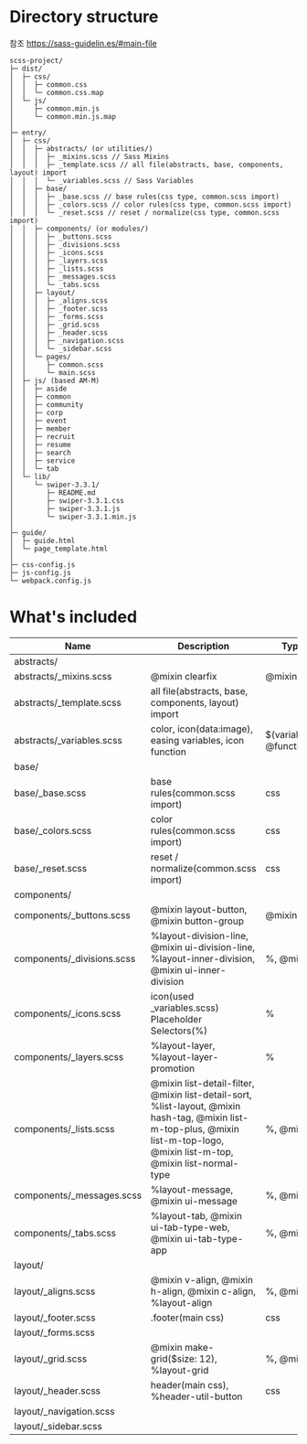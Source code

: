 # Directory structure

참조 https://sass-guidelin.es/#main-file

```
scss-project/
├─ dist/
│  ├─ css/
│  │  ├─ common.css
│  │  └─ common.css.map
│  └─ js/
│     ├─ common.min.js
│     └─ common.min.js.map
│
├─ entry/
│  ├─ css/
│  │  ├─ abstracts/ (or utilities/)
│  │  │  ├─ _mixins.scss // Sass Mixins
│  │  │  ├─ _template.scss // all file(abstracts, base, components, layout) import
│  │  │  └─ _variables.scss // Sass Variables
│  │  ├─ base/
│  │  │  ├─ _base.scss // base rules(css type, common.scss import)
│  │  │  ├─ _colors.scss // color rules(css type, common.scss import)
│  │  │  └─ _reset.scss // reset / normalize(css type, common.scss import)
│  │  ├─ components/ (or modules/)
│  │  │  ├─ _buttons.scss
│  │  │  ├─ _divisions.scss
│  │  │  ├─ _icons.scss
│  │  │  ├─ _layers.scss
│  │  │  ├─ _lists.scss
│  │  │  ├─ _messages.scss
│  │  │  └─ _tabs.scss
│  │  ├─ layout/
│  │  │  ├─ _aligns.scss
│  │  │  ├─ _footer.scss
│  │  │  ├─ _forms.scss
│  │  │  ├─ _grid.scss
│  │  │  ├─ _header.scss
│  │  │  ├─ _navigation.scss
│  │  │  └─ _sidebar.scss
│  │  └─ pages/
│  │     ├─ common.scss
│  │     └─ main.scss
│  ├─ js/ (based AM-M)
│  │  ├─ aside
│  │  ├─ common
│  │  ├─ community
│  │  ├─ corp
│  │  ├─ event
│  │  ├─ member
│  │  ├─ recruit
│  │  ├─ resume
│  │  ├─ search
│  │  ├─ service
│  │  └─ tab
│  └─ lib/
│     └─ swiper-3.3.1/
│        ├─ README.md
│        ├─ swiper-3.3.1.css
│        ├─ swiper-3.3.1.js
│        └─ swiper-3.3.1.min.js
│
├─ guide/
│  ├─ guide.html
│  └─ page_template.html
│
├─ css-config.js
├─ js-config.js
└─ webpack.config.js
```

# What's included

| Name                        | Description                                                                                                                                                                   | Type                     |
| --------------------------- | ----------------------------------------------------------------------------------------------------------------------------------------------------------------------------- | ------------------------ |
| abstracts/                  |                                                                                                                                                                               |                          |
| abstracts/\_mixins.scss     | @mixin clearfix                                                                                                                                                               | @mixin                   |
| abstracts/\_template.scss   | all file(abstracts, base, components, layout) import                                                                                                                          |                          |
| abstracts/\_variables.scss  | color, icon(data:image), easing variables, icon function                                                                                                                      | \$(variables), @function |
| base/                       |                                                                                                                                                                               |                          |
| base/\_base.scss            | base rules(common.scss import)                                                                                                                                                | css                      |
| base/\_colors.scss          | color rules(common.scss import)                                                                                                                                               | css                      |
| base/\_reset.scss           | reset / normalize(common.scss import)                                                                                                                                         | css                      |
| components/                 |                                                                                                                                                                               |                          |
| components/\_buttons.scss   | @mixin layout-button, @mixin button-group                                                                                                                                     | @mixin                   |
| components/\_divisions.scss | %layout-division-line, @mixin ui-division-line, %layout-inner-division, @mixin ui-inner-division                                                                              | %, @mixin                |
| components/\_icons.scss     | icon(used \_variables.scss) Placeholder Selectors(%)                                                                                                                          | %                        |
| components/\_layers.scss    | %layout-layer, %layout-layer-promotion                                                                                                                                        | %                        |
| components/\_lists.scss     | @mixin list-detail-filter, @mixin list-detail-sort, %list-layout, @mixin hash-tag, @mixin list-m-top-plus, @mixin list-m-top-logo, @mixin list-m-top, @mixin list-normal-type | %, @mixin                |
| components/\_messages.scss  | %layout-message, @mixin ui-message                                                                                                                                            | %, @mixin                |
| components/\_tabs.scss      | %layout-tab, @mixin ui-tab-type-web, @mixin ui-tab-type-app                                                                                                                   | %, @mixin                |
| layout/                     |                                                                                                                                                                               |                          |
| layout/\_aligns.scss        | @mixin v-align, @mixin h-align, @mixin c-align, %layout-align                                                                                                                 | %, @mixin                |
| layout/\_footer.scss        | .footer(main css)                                                                                                                                                             | css                      |
| layout/\_forms.scss         |                                                                                                                                                                               |                          |
| layout/\_grid.scss          | @mixin make-grid(\$size: 12), %layout-grid                                                                                                                                    | %, @mixin                |
| layout/\_header.scss        | header(main css), %header-util-button                                                                                                                                         | css                      |
| layout/\_navigation.scss    |                                                                                                                                                                               |                          |
| layout/\_sidebar.scss       |                                                                                                                                                                               |                          |
